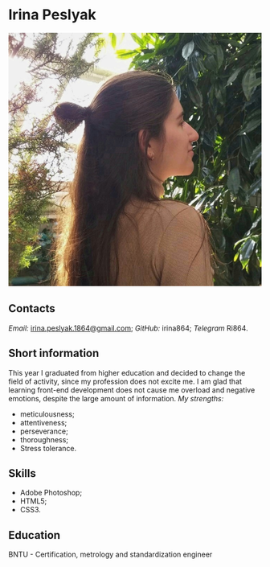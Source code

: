 # Irina Peslyak
![Avatar](\a_v.jpg)
## Contacts
_Email:_ irina.peslyak.1864@gmail.com;
_GitHub:_ irina864;
_Telegram_ Ri864.
## Short information
This year I graduated from higher education and decided to change the field of activity, since my profession does not excite me. I am glad that learning front-end development does not cause me overload and negative emotions, despite the large amount of information.
_My strengths:_
* meticulousness;
* attentiveness;
* perseverance;
* thoroughness;
* Stress tolerance.
## Skills
* Adobe Photoshop;
* HTML5;
* CSS3.
## Education
BNTU - Certification, metrology and standardization engineer